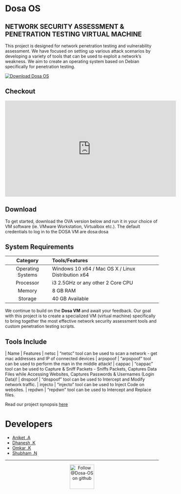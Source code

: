 # Dosa OS
## NETWORK SECURITY ASSESSMENT & PENETRATION TESTING VIRTUAL MACHINE

This project is designed for network penetration testing and vulnerability assessment. We have focused on setting up various attack scenarios by developing a variety of tools that can be used to exploit a network’s weakness. We aim to create an operating system based on Debian specifically for penetration testing.

[![Download Dosa OS](https://a.fsdn.com/con/app/sf-download-button)](https://sourceforge.net/projects/dosa-os/files/latest/download)

## Checkout
<iframe width="560" height="315" src="https://www.youtube.com/embed/2i-wYMZ8ImA" title="YouTube video player" frameborder="0" allow="accelerometer; autoplay; clipboard-write; encrypted-media; gyroscope; picture-in-picture" allowfullscreen></iframe>

## Download
To get started, download the OVA version below and run it in your choice of VM software (ie. VMware Workstation, Virtualbox etc.). The default credentials to log in to the DOSA VM are dosa:dosa

## System Requirements
| Category | Tools/Features 
|:--------:|:--------------
| Operating Systems | Windows 10 x64 / Mac OS X / Linux Distribution x64
| Processor | i3 2.5GHz or any other 2 Core CPU 
| Memory | 8 GB RAM 
| Storage | 40 GB Available

We continue to build on the **Dosa VM** and await your feedback. Our goal with this project is to create a specialized VM (virtual machine) specifically to bring together the most effective network security assessment tools and custom penetration testing scripts.

## Tools Include
| Name | Features
| netsc | “netsc” tool can be used to scan a network - get mac addresses and IP of connected devices
| arpspoof | “arpspoof” tool can be used to perform the man in the middle attack!
| cappac | “cappac” tool can be used to Capture & Sniff Packets - Sniffs Packets, Captures Data Files while Accessing Websites, Captures Passwords & Usernames (Login Data)!
| dnspoof | “dnspoof” tool can be used to Intercept and Modify network traffic.
| injecto | “injecto” tool can be used to Inject Code on websites.
| repdwn | “repdwn” tool can be used to Intercept and Replace files.

Read our project synopsis [here](synopsis/synopsis.md)


# Developers
- [Aniket .A](https://github.com/aniketambore/)
- [Dhanesh .K](https://github.com/DhaneshKawad/)
- [Omkar .K](https://github.com/OmkarKhedekar/)
- [Shubham .N](https://github.com/shunax19/)

* * *

<div align="center">
  <a href="https://github.com/Dosa-OS/" target="_blank">
    <img src="https://pngimg.com/uploads/github/github_PNG17.png" alt="Follow @Dosa-OS on github" height="80" >
  </a>
</div>
